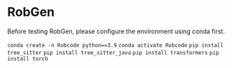 # RobGen

Before testing RobGen, please configure the environment using conda first.

`conda create -n Robcode python==3.9`
`conda activate Robcode`
`pip install tree_sitter`
`pip install tree_sitter_java`
`pip install transformers`
`pip install torch`

